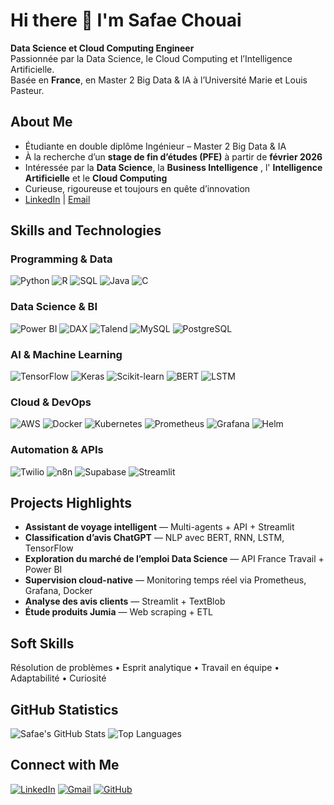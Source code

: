 # Hi there 👋 I'm Safae Chouai  

**Data Science et Cloud Computing Engineer**  
Passionnée par la Data Science, le Cloud Computing et l’Intelligence Artificielle.  
Basée en **France**, en Master 2 Big Data & IA à l’Université Marie et Louis Pasteur.  

## About Me

- Étudiante en double diplôme Ingénieur – Master 2 Big Data & IA  
- À la recherche d’un **stage de fin d’études (PFE)** à partir de **février 2026**  
- Intéressée par la **Data Science**, la **Business Intelligence** , l' **Intelligence Artificielle** et le **Cloud Computing**  
- Curieuse, rigoureuse et toujours en quête d’innovation  
- [LinkedIn](https://linkedin.com/in/safae-chouai) | [Email](mailto:chouaisafae3@gmail.com)
## Skills and Technologies

### Programming & Data
![Python](https://img.shields.io/badge/Python-3776AB?style=flat-square&logo=python&logoColor=white)
![R](https://img.shields.io/badge/R-276DC3?style=flat-square&logo=r&logoColor=white)
![SQL](https://img.shields.io/badge/SQL-336791?style=flat-square&logo=sql&logoColor=white)
![Java](https://img.shields.io/badge/Java-007396?style=flat-square&logo=java&logoColor=white)
![C](https://img.shields.io/badge/C-00599C?style=flat-square&logo=c&logoColor=white)

### Data Science & BI
![Power BI](https://img.shields.io/badge/PowerBI-F2C811?style=flat-square&logo=powerbi&logoColor=black)
![DAX](https://img.shields.io/badge/DAX-4479A1?style=flat-square&logo=microsoft&logoColor=white)
![Talend](https://img.shields.io/badge/Talend-FF6F00?style=flat-square&logo=talend&logoColor=white)
![MySQL](https://img.shields.io/badge/MySQL-4479A1?style=flat-square&logo=mysql&logoColor=white)
![PostgreSQL](https://img.shields.io/badge/PostgreSQL-336791?style=flat-square&logo=postgresql&logoColor=white)

### AI & Machine Learning
![TensorFlow](https://img.shields.io/badge/TensorFlow-FF6F00?style=flat-square&logo=tensorflow&logoColor=white)
![Keras](https://img.shields.io/badge/Keras-D00000?style=flat-square&logo=keras&logoColor=white)
![Scikit-learn](https://img.shields.io/badge/ScikitLearn-F7931E?style=flat-square&logo=scikitlearn&logoColor=white)
![BERT](https://img.shields.io/badge/BERT-121D33?style=flat-square&logo=bert&logoColor=white)
![LSTM](https://img.shields.io/badge/LSTM-007ACC?style=flat-square&logo=lstm&logoColor=white)

### Cloud & DevOps
![AWS](https://img.shields.io/badge/AWS-FF9900?style=flat-square&logo=amazonaws&logoColor=white)
![Docker](https://img.shields.io/badge/Docker-2496ED?style=flat-square&logo=docker&logoColor=white)
![Kubernetes](https://img.shields.io/badge/Kubernetes-326CE5?style=flat-square&logo=kubernetes&logoColor=white)
![Prometheus](https://img.shields.io/badge/Prometheus-E6522C?style=flat-square&logo=prometheus&logoColor=white)
![Grafana](https://img.shields.io/badge/Grafana-F46800?style=flat-square&logo=grafana&logoColor=white)
![Helm](https://img.shields.io/badge/Helm-0F1689?style=flat-square&logo=helm&logoColor=white)

### Automation & APIs
![Twilio](https://img.shields.io/badge/Twilio-F22F46?style=flat-square&logo=twilio&logoColor=white)
![n8n](https://img.shields.io/badge/n8n-EA4B8B?style=flat-square&logo=n8n&logoColor=white)
![Supabase](https://img.shields.io/badge/Supabase-3ECF8E?style=flat-square&logo=supabase&logoColor=white)
![Streamlit](https://img.shields.io/badge/Streamlit-FF4B4B?style=flat-square&logo=streamlit&logoColor=white)

## Projects Highlights

- **Assistant de voyage intelligent** — Multi-agents + API + Streamlit  
- **Classification d’avis ChatGPT** — NLP avec BERT, RNN, LSTM, TensorFlow  
- **Exploration du marché de l’emploi Data Science** — API France Travail + Power BI  
- **Supervision cloud-native** — Monitoring temps réel via Prometheus, Grafana, Docker  
- **Analyse des avis clients** — Streamlit + TextBlob  
- **Étude produits Jumia** — Web scraping + ETL 


## Soft Skills
Résolution de problèmes • Esprit analytique • Travail en équipe • Adaptabilité • Curiosité

## GitHub Statistics

![Safae's GitHub Stats](https://github-readme-stats.vercel.app/api?username=safaechouai&show_icons=true&theme=radical)
![Top Languages](https://github-readme-stats.vercel.app/api/top-langs/?username=safaechouai&layout=compact&theme=radical)

## Connect with Me

[![LinkedIn](https://img.shields.io/badge/LinkedIn-0A66C2?style=flat-square&logo=linkedin&logoColor=white)](https://linkedin.com/in/safae-chouai)
[![Gmail](https://img.shields.io/badge/Email-D14836?style=flat-square&logo=gmail&logoColor=white)](mailto:chouaisafae3@gmail.com)
[![GitHub](https://img.shields.io/badge/GitHub-171515?style=flat-square&logo=github&logoColor=white)](https://github.com/safaechouai)
